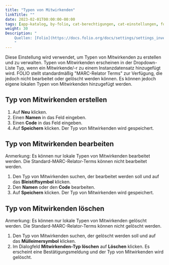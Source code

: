 ```yaml
---
title: "Typen von Mitwirkenden"
linkTitle: ""
date: 2023-02-01T00:00:00-00:00
tags: [app-katalog, by-folio, cat-berechtigungen, cat-einstellungen, for-admin]
weight: 30
Description: "
    Quellen: [Folio](https://docs.folio.org/docs/settings/settings_inventory/settings_inventory/#settings--inventory--contributor-types) & [GBV](https://info.gbv.de/display/FOLIOGBVEXTERN/Einstellungen+(Katalog):+Typen+von+Mitwirkenden)
    "
---
```


Diese Einstellung wird verwendet, um Typen von Mitwirkenden zu erstellen und zu verwalten. Typen von Mitwirkenden erscheinen in der Dropdown-Liste Typ, wenn ein Mitwirkende/-r zu einem Instanzdatensatz hinzugefügt wird. FOLIO stellt standardmäßig "MARC-Relator Terms" zur Verfügung, die jedoch nicht bearbeitet oder gelöscht werden können. Es können jedoch eigene lokalen Typen von Mitwirkenden hinzugefügt werden.

## Typ von Mitwirkenden erstellen

1.  Auf **Neu** klicken.
2.  Einen **Namen** in das Feld eingeben.
3.  Einen **Code** in das Feld eingeben.
4.  Auf **Speichern** klicken. Der Typ von Mitwirkenden wird gespeichert.

## Typ von Mitwirkenden bearbeiten

Anmerkung: Es können nur lokale Typen von Mitwirkenden bearbeitet werden. Die Standard-MARC-Relator-Terms können nicht bearbeitet werden.

1.  Den Typ von Mitwirkenden suchen, der bearbeitet werden soll und auf das **Bleistiftsymbol** klicken.
2.  Den **Namen** oder den **Code** bearbeiten.
3.  Auf **Speichern** klicken. Der Typ von Mitwirkenden wird gespeichert.

## Typ von Mitwirkenden löschen

Anmerkung: Es können nur lokale Typen von Mitwirkenden gelöscht werden. Die Standard-MARC-Relator-Terms können nicht gelöscht werden.

1.  Den Typ von Mitwirkenden suchen, der gelöscht werden soll und auf das **Mülleimersymbol** klicken.
2.  Im Dialogfeld **Mitwirkenden-Typ löschen** auf **Löschen** klicken. Es erscheint eine Bestätigungsmeldung und der Typ von Mitwirkenden wird gelöscht.
